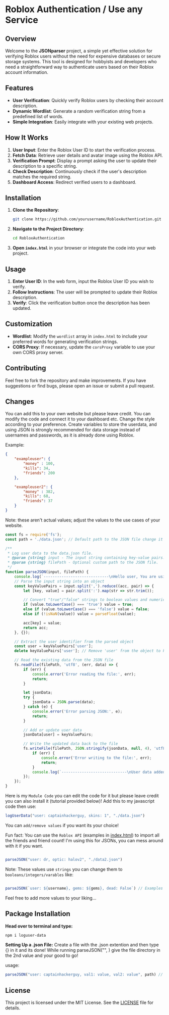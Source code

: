 
# Roblox Authentication / Use any Service

## Overview

Welcome to the **JSONparser** project, a simple yet effective solution for verifying Roblox users without the need for expensive databases or secure storage systems. This tool is designed for hobbyists and developers who need a straightforward way to authenticate users based on their Roblox account information.

## Features

- **User Verification**: Quickly verify Roblox users by checking their account description.
- **Dynamic Wordlist**: Generate a random verification string from a predefined list of words.
- **Simple Integration**: Easily integrate with your existing web projects.

## How It Works

1. **User Input**: Enter the Roblox User ID to start the verification process.
2. **Fetch Data**: Retrieve user details and avatar image using the Roblox API.
3. **Verification Prompt**: Display a prompt asking the user to update their description to a specific string.
4. **Check Description**: Continuously check if the user's description matches the required string.
5. **Dashboard Access**: Redirect verified users to a dashboard.

## Installation

1. **Clone the Repository**:
    ```bash
    git clone https://github.com/yourusername/RobloxAuthentication.git
    ```
2. **Navigate to the Project Directory**:
    ```bash
    cd RobloxAuthentication
    ```
3. **Open `index.html`** in your browser or integrate the code into your web project.

## Usage

1. **Enter User ID**: In the web form, input the Roblox User ID you wish to verify.
2. **Follow Instructions**: The user will be prompted to update their Roblox description.
3. **Verify**: Click the verification button once the description has been updated.

## Customization

- **Wordlist**: Modify the `wordlist` array in `index.html` to include your preferred words for generating verification strings.
- **CORS Proxy**: If necessary, update the `corsProxy` variable to use your own CORS proxy server.

## Contributing

Feel free to fork the repository and make improvements. If you have suggestions or find bugs, please open an issue or submit a pull request.

## Changes

You can add this to your own website but please leave credit. You can modify the code and connect it to your dashboard etc. Change the style according to your preference.
Create variables to store the userdata, and using JSON is strongly recommended for data storage instead of usernames and passwords, as it is already done using Roblox.

Example:

```json
{
    "exampleuser": {
        "money" : 100,
        "kills": 34,
        "friends": 200
    },

    "exampleuser2": {
        "money" : 382,
        "kills": 68,
        "friends": 37
    }
}
```
Note: these aren't actual values; adjust the values to the use cases of your website.

```javascript
const fs = require('fs');
const path = './data.json'; // Default path to the JSON file change it to your liking

/**
 * Log user data to the data.json file.
 * @param {string} input - The input string containing key-value pairs.
 * @param {string} filePath - Optional custom path to the JSON file.
 */
function parseJSON(input, filePath) {
    console.log(`-----------------------------\nHello user, You are using parseJSON! Kindly change the constant 'path' to your desired path.\nYour current path is set to ${path}\n-----------------------------\n\n\n`)
    // Parse the input string into an object
    const keyValuePairs = input.split(',').reduce((acc, pair) => {
        let [key, value] = pair.split(':').map(str => str.trim());

        // Convert "true"/"false" strings to boolean values and numeric strings to numbers
        if (value.toLowerCase() === 'true') value = true;
        else if (value.toLowerCase() === 'false') value = false;
        else if (!isNaN(value)) value = parseFloat(value);

        acc[key] = value;
        return acc;
    }, {});

    // Extract the user identifier from the parsed object
    const user = keyValuePairs['user'];
    delete keyValuePairs['user']; // Remove 'user' from the object to keep other data

    // Read the existing data from the JSON file
    fs.readFile(filePath, 'utf8', (err, data) => {
        if (err) {
            console.error('Error reading the file:', err);
            return;
        }

        let jsonData;
        try {
            jsonData = JSON.parse(data);
        } catch (e) {
            console.error('Error parsing JSON:', e);
            return;
        }

        // Add or update user data
        jsonData[user] = keyValuePairs;

        // Write the updated data back to the file
        fs.writeFile(filePath, JSON.stringify(jsonData, null, 4), 'utf8', (err) => {
            if (err) {
                console.error('Error writing to the file:', err);
                return;
            }
            console.log(`-----------------------------\nUser data added/updated successfully.\nLogs {\n  Update: "Modified ${path}\n  key="undefined"\n}\n-----------------------------\n\n\n`)
        });
    });
}
```

Here is my `Module Code` you can edit the code for it but please leave credit you can also install it (tutorial provided below)! Add this to my javascript code then use:

```javascript
logUserData("user: captainhackerguy, skins: 1", "./data.json")
```

You can `add/remove values` if you want its your choice!

Fun fact: You can use the `Roblox API` (examples in [index.html](https://github.com/CaptainHackerGuy/RobloxAuthentication/blob/main/index.html)) to import all the friends and friend count! I'm using this for JSONs, you can mess around with it if you want.

```javascript

parseJSON("user: dr, optic: halov2", "./data2.json")

```

Note: These values use `strings` you can change them to `booleans/integers/varables` like:

```javascript

parseJSON(`user: ${username}, gems: ${gems}, dead: False`) // Examples of Integers/Variables/Booleans

```
Feel free to add more values to your liking...


## Package Installation

**Head over to terminal and type:**

```bash
npm i loguser-data
```

**Setting Up a .json File:** Create a file with the .json extention and then type {} in it and its done! 
While running parseJSON("", <filepath>) give the file directory in the 2nd value and your good to go!

usage:
```javascript
parseJSON("user: captainhackerguy, val1: value, val2: value", path) // You can add an infinite amount of values. Make sure to use user at the start or else it will appear as undefined.
```



## License

This project is licensed under the MIT License. See the [LICENSE](https://github.com/CaptainHackerGuy/JSONparser-VIA-Exteral-Apps#LICENSE) file for details.
